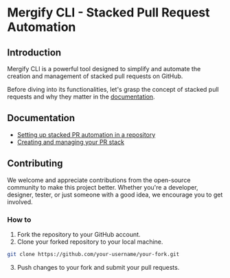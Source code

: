 # Mergify CLI - Stacked Pull Request Automation

## Introduction

Mergify CLI is a powerful tool designed to simplify and automate the creation and management of stacked pull requests on GitHub. 

Before diving into its functionalities, let's grasp the concept of stacked pull requests and why they matter in the [documentation](https://docs.mergify.com/stacks/).

## Documentation

- [Setting up stacked PR automation in a repository](https://docs.mergify.com/stacks/#setting-up-mergify-cli)
- [Creating and managing your PR stack](https://docs.mergify.com/stacks/#creating-stacked-pull-requests)

## Contributing

We welcome and appreciate contributions from the open-source community to make this project better. Whether you're a developer, designer, tester, or just someone with a good idea, we encourage you to get involved.

### How to

1. Fork the repository to your GitHub account.
2. Clone your forked repository to your local machine.

```bash
git clone https://github.com/your-username/your-fork.git
```

3. Push changes to your fork and submit your pull requests.
